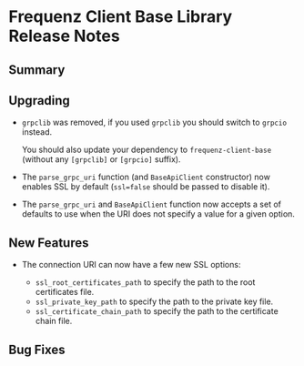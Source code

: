 # Frequenz Client Base Library Release Notes

## Summary

<!-- Here goes a general summary of what this release is about -->

## Upgrading

- `grpclib` was removed, if you used `grpclib` you should switch to `grpcio` instead.

  You should also update your dependency to `frequenz-client-base` (without any `[grpclib]` or `[grpcio]` suffix).

- The `parse_grpc_uri` function (and `BaseApiClient` constructor) now enables SSL by default (`ssl=false` should be passed to disable it).

- The `parse_grpc_uri` and `BaseApiClient` function now accepts a set of defaults to use when the URI does not specify a value for a given option.

## New Features

- The connection URI can now have a few new SSL options:

  * `ssl_root_certificates_path` to specify the path to the root certificates file.
  * `ssl_private_key_path` to specify the path to the private key file.
  * `ssl_certificate_chain_path` to specify the path to the certificate chain file.

## Bug Fixes

<!-- Here goes notable bug fixes that are worth a special mention or explanation -->
